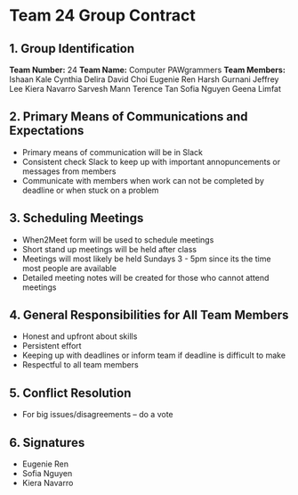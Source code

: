 # Team 24 Group Contract

## 1. Group Identification
**Team Number:** 24
**Team Name:** Computer PAWgrammers
**Team Members:**
Ishaan Kale
Cynthia Delira
David Choi
Eugenie Ren
Harsh Gurnani
Jeffrey Lee
Kiera Navarro
Sarvesh Mann
Terence Tan
Sofia Nguyen
Geena Limfat

## 2. Primary Means of Communications and Expectations
- Primary means of communication will be in Slack
- Consistent check Slack to keep up with important annopuncements or messages from members
- Communicate with members when work can not be completed by deadline or when stuck on a problem

## 3. Scheduling Meetings
- When2Meet form will be used to schedule meetings
- Short stand up meetings will be held after class
- Meetings will most likely be held Sundays 3 - 5pm since its the time most people are available
- Detailed meeting notes will be created for those who cannot attend meetings

## 4. General Responsibilities for All Team Members
- Honest and upfront about skills
- Persistent effort
- Keeping up with deadlines or inform team if deadline is difficult to make
- Respectful to all team members

## 5. Conflict Resolution
- For big issues/disagreements – do a vote

## 6. Signatures
- Eugenie Ren
- Sofia Nguyen
- Kiera Navarro



